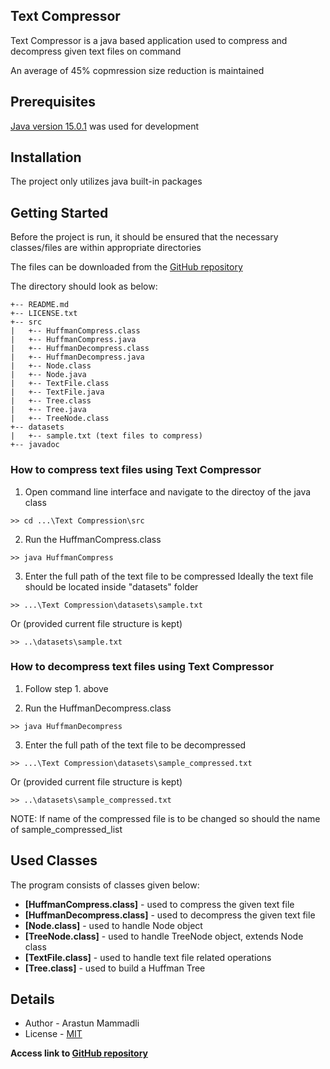 ## Text Compressor
Text Compressor is a java based application used to compress and decompress 
given text files on command

An average of 45% copmression size reduction is maintained


## Prerequisites
[Java version 15.0.1](https://openjdk.java.net/projects/jdk/15/) 
was used for development


## Installation
The project only utilizes java built-in packages


## Getting Started
Before the project is run, it should be ensured 
that the necessary classes/files are within appropriate
directories

The files can be downloaded from the [GitHub repository](https://github.com/ArastunM/Text-Compressor.git)

The directory should look as below:

```
+-- README.md
+-- LICENSE.txt
+-- src
|   +-- HuffmanCompress.class
|   +-- HuffmanCompress.java
|   +-- HuffmanDecompress.class
|   +-- HuffmanDecompress.java
|   +-- Node.class
|   +-- Node.java
|   +-- TextFile.class
|   +-- TextFile.java
|   +-- Tree.class
|   +-- Tree.java
|   +-- TreeNode.class
+-- datasets
|   +-- sample.txt (text files to compress)
+-- javadoc
```

### How to compress text files using Text Compressor
1. Open command line interface and navigate to the directoy of the java class
```
>> cd ...\Text Compression\src
```

2. Run the HuffmanCompress.class
```
>> java HuffmanCompress
```

3. Enter the full path of the text file to be compressed
Ideally the text file should be located inside "datasets" folder
```
>> ...\Text Compression\datasets\sample.txt
```
Or (provided current file structure is kept)
```
>> ..\datasets\sample.txt
```

### How to decompress text files using Text Compressor
1. Follow step 1. above

2. Run the HuffmanDecompress.class
```
>> java HuffmanDecompress
```

3. Enter the full path of the text file to be decompressed
```
>> ...\Text Compression\datasets\sample_compressed.txt
```
Or (provided current file structure is kept)
```
>> ..\datasets\sample_compressed.txt
```

NOTE: If name of the compressed file is to be changed 
so should the name of sample_compressed_list


## Used Classes
The program consists of classes given below:
- **[HuffmanCompress.class]** - 
used to compress the given text file
- **[HuffmanDecompress.class]** - 
used to decompress the given text file
- **[Node.class]** - 
used to handle Node object
- **[TreeNode.class]** - 
used to handle TreeNode object, extends Node class
- **[TextFile.class]** - 
used to handle text file related operations
- **[Tree.class]** - 
used to build a Huffman Tree


## Details
- Author - Arastun Mammadli
- License - [MIT](LICENSE)

**Access link to [GitHub repository](https://github.com/ArastunM/Text-Compressor.git)**
